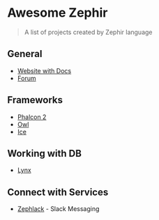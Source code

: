 Awesome Zephir
==============

> A list of projects created by Zephir language

## General

- [Website with Docs](http://zephir-lang.com/)
- [Forum](http://forum.zephir-lang.com/)

## Frameworks

- [Phalcon 2](https://github.com/phalcon/cphalcon/tree/2.0.0)
- [Owl](https://github.com/owl-framework/owl)
- [Ice](https://github.com/ice/framework)

## Working with DB

- [Lynx](https://github.com/lynx/lynx)

## Connect with Services

- [Zephlack](https://github.com/linxlad/zephlack) - Slack Messaging
